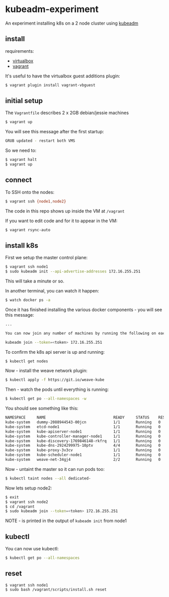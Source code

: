 # kubeadm-experiment

An experiment installing k8s on a 2 node cluster using [kubeadm](https://kubernetes.io/docs/getting-started-guides/kubeadm/)

## install

requirements:

 * [virtualbox](https://www.virtualbox.org/wiki/Downloads)
 * [vagrant](https://www.vagrantup.com/downloads.html)

It's useful to have the virtualbox guest additions plugin:

```bash
$ vagrant plugin install vagrant-vbguest
```

## initial setup

The `Vagrantfile` describes 2 x 2GB debian/jessie machines

```bash
$ vagrant up
```

You will see this message after the first startup:

```bash
GRUB updated - restart both VMS
```
So we need to:

```bash
$ vagrant halt
$ vagrant up
```

## connect

To SSH onto the nodes:

```bash
$ vagrant ssh {node1,node2}
```

The code in this repo shows up inside the VM at `/vagrant`

If you want to edit code and for it to appear in the VM:

```bash
$ vagrant rsync-auto
```

## install k8s

First we setup the master control plane:

```bash
$ vagrant ssh node1
$ sudo kubeadm init --api-advertise-addresses 172.16.255.251
```

This will take a minute or so.

In another terminal, you can watch it happen:

```bash
$ watch docker ps -a
```

Once it has finished installing the various docker components - you will see this message:

```bash
...

You can now join any number of machines by running the following on each node:

kubeadm join --token=<token> 172.16.255.251
```

To confirm the k8s api server is up and running:

```bash
$ kubectl get nodes
```

Now - install the weave network plugin:

```bash
$ kubectl apply -f https://git.io/weave-kube
```

Then - watch the pods until everything is running:

```bash
$ kubectl get po --all-namespaces -w
```

You should see something like this:

```bash
NAMESPACE     NAME                              READY     STATUS    RESTARTS   AGE
kube-system   dummy-2088944543-00jcn            1/1       Running   0          2h
kube-system   etcd-node1                        1/1       Running   0          2h
kube-system   kube-apiserver-node1              1/1       Running   0          2h
kube-system   kube-controller-manager-node1     1/1       Running   0          2h
kube-system   kube-discovery-1769846148-rkfrq   1/1       Running   0          2h
kube-system   kube-dns-2924299975-10ptv         4/4       Running   0          2h
kube-system   kube-proxy-3v3cv                  1/1       Running   0          2h
kube-system   kube-scheduler-node1              1/1       Running   0          2h
kube-system   weave-net-34gj4                   2/2       Running   0          1m
```

Now - untaint the master so it can run pods too:

```bash
$ kubectl taint nodes --all dedicated-
```

Now lets setup node2:

```bash
$ exit
$ vagrant ssh node2
$ cd /vagrant
$ sudo kubeadm join --token=<token> 172.16.255.251
```

NOTE - <token> is printed in the output of `kubeadm init` from node1

## kubectl

You can now use kubectl:

```bash
$ kubectl get po --all-namespaces
```

## reset

```
$ vagrant ssh node1
$ sudo bash /vagrant/scripts/install.sh reset
```
